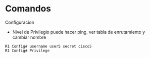 
# Comandos

Configuracion
- Nivel de Privilegio puede hacer ping, ver tabla de enrutamiento y cambiar nombre
```
R1 Config# username user5 secret cisco5
R1 Config# Privilege 
```

